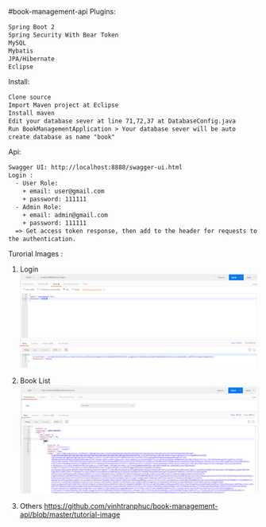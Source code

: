 #book-management-api
  Plugins:

    Spring Boot 2
    Spring Security With Bear Token
    MySQL
    Mybatis
    JPA/Hibernate
    Eclipse
  Install:

    Clone source
    Import Maven project at Eclipse
    Install maven
    Edit your database sever at line 71,72,37 at DatabaseConfig.java
    Run BookManagementApplication > Your database sever will be auto create database as name "book"

  Api:

    Swagger UI: http://localhost:8888/swagger-ui.html
    Login :
      - User Role:
        + email: user@gmail.com
        + password: 111111
      - Admin Role:
        + email: admin@gmail.com
        + password: 111111
      => Get access token response, then add to the header for requests to the authentication.
   
 Turorial Images :
 
  1. Login
  ![alt text](https://github.com/vinhtranphuc/book-management-api/blob/master/tutorial-image/login.png)
  
  2. Book List
  ![alt text](https://github.com/vinhtranphuc/book-management-api/blob/master/tutorial-image/all-books.png)
  
  3. Others
  https://github.com/vinhtranphuc/book-management-api/blob/master/tutorial-image
